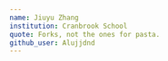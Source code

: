 ```yaml
---
name: Jiuyu Zhang
institution: Cranbrook School
quote: Forks, not the ones for pasta.
github_user: Alujjdnd
---
```

